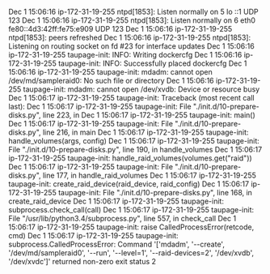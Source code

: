 Dec  1 15:06:16 ip-172-31-19-255 ntpd[1853]: Listen normally on 5 lo ::1 UDP 123
Dec  1 15:06:16 ip-172-31-19-255 ntpd[1853]: Listen normally on 6 eth0 fe80::4d3:42ff:fe75:e909 UDP 123
Dec  1 15:06:16 ip-172-31-19-255 ntpd[1853]: peers refreshed
Dec  1 15:06:16 ip-172-31-19-255 ntpd[1853]: Listening on routing socket on fd #23 for interface updates
Dec  1 15:06:16 ip-172-31-19-255 taupage-init: INFO: Writing dockercfg
Dec  1 15:06:16 ip-172-31-19-255 taupage-init: INFO: Successfully placed dockercfg
Dec  1 15:06:16 ip-172-31-19-255 taupage-init: mdadm: cannot open /dev/md/sampleraid0: No such file or directory
Dec  1 15:06:16 ip-172-31-19-255 taupage-init: mdadm: cannot open /dev/xvdb: Device or resource busy
Dec  1 15:06:17 ip-172-31-19-255 taupage-init: Traceback (most recent call last):
Dec  1 15:06:17 ip-172-31-19-255 taupage-init:   File "./init.d/10-prepare-disks.py", line 223, in <module>
Dec  1 15:06:17 ip-172-31-19-255 taupage-init:     main()
Dec  1 15:06:17 ip-172-31-19-255 taupage-init:   File "./init.d/10-prepare-disks.py", line 216, in main
Dec  1 15:06:17 ip-172-31-19-255 taupage-init:     handle_volumes(args, config)
Dec  1 15:06:17 ip-172-31-19-255 taupage-init:   File "./init.d/10-prepare-disks.py", line 190, in handle_volumes
Dec  1 15:06:17 ip-172-31-19-255 taupage-init:     handle_raid_volumes(volumes.get("raid"))
Dec  1 15:06:17 ip-172-31-19-255 taupage-init:   File "./init.d/10-prepare-disks.py", line 177, in handle_raid_volumes
Dec  1 15:06:17 ip-172-31-19-255 taupage-init:     create_raid_device(raid_device, raid_config)
Dec  1 15:06:17 ip-172-31-19-255 taupage-init:   File "./init.d/10-prepare-disks.py", line 168, in create_raid_device
Dec  1 15:06:17 ip-172-31-19-255 taupage-init:     subprocess.check_call(call)
Dec  1 15:06:17 ip-172-31-19-255 taupage-init:   File "/usr/lib/python3.4/subprocess.py", line 557, in check_call
Dec  1 15:06:17 ip-172-31-19-255 taupage-init:     raise CalledProcessError(retcode, cmd)
Dec  1 15:06:17 ip-172-31-19-255 taupage-init: subprocess.CalledProcessError: Command '['mdadm', '--create', '/dev/md/sampleraid0', '--run', '--level=1', '--raid-devices=2', '/dev/xvdb', '/dev/xvdc']' returned non-zero exit status 2
